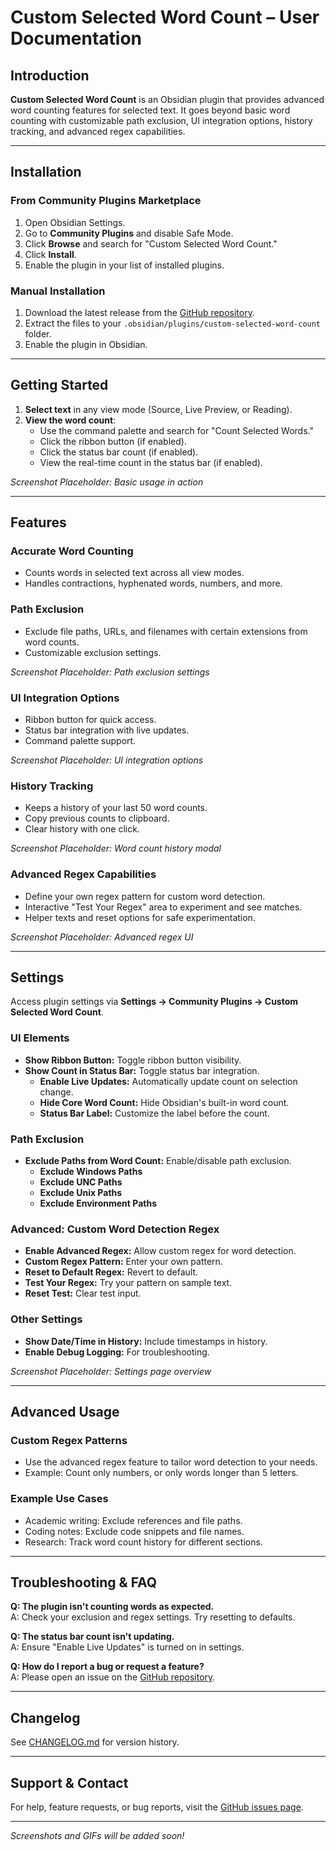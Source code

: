 # Custom Selected Word Count – User Documentation

## Introduction

**Custom Selected Word Count** is an Obsidian plugin that provides advanced word counting features for selected text. It goes beyond basic word counting with customizable path exclusion, UI integration options, history tracking, and advanced regex capabilities.

---

## Installation

### From Community Plugins Marketplace

1. Open Obsidian Settings.
2. Go to **Community Plugins** and disable Safe Mode.
3. Click **Browse** and search for "Custom Selected Word Count."
4. Click **Install**.
5. Enable the plugin in your list of installed plugins.

### Manual Installation

1. Download the latest release from the [GitHub repository](https://github.com/banisterious/obsidian-custom-selected-word-count).
2. Extract the files to your `.obsidian/plugins/custom-selected-word-count` folder.
3. Enable the plugin in Obsidian.

---

## Getting Started

1. **Select text** in any view mode (Source, Live Preview, or Reading).
2. **View the word count**:
    - Use the command palette and search for "Count Selected Words."
    - Click the ribbon button (if enabled).
    - Click the status bar count (if enabled).
    - View the real-time count in the status bar (if enabled).

*Screenshot Placeholder: Basic usage in action*

---

## Features

### Accurate Word Counting

- Counts words in selected text across all view modes.
- Handles contractions, hyphenated words, numbers, and more.

### Path Exclusion

- Exclude file paths, URLs, and filenames with certain extensions from word counts.
- Customizable exclusion settings.

*Screenshot Placeholder: Path exclusion settings*

### UI Integration Options

- Ribbon button for quick access.
- Status bar integration with live updates.
- Command palette support.

*Screenshot Placeholder: UI integration options*

### History Tracking

- Keeps a history of your last 50 word counts.
- Copy previous counts to clipboard.
- Clear history with one click.

*Screenshot Placeholder: Word count history modal*

### Advanced Regex Capabilities

- Define your own regex pattern for custom word detection.
- Interactive "Test Your Regex" area to experiment and see matches.
- Helper texts and reset options for safe experimentation.

*Screenshot Placeholder: Advanced regex UI*

---

## Settings

Access plugin settings via **Settings → Community Plugins → Custom Selected Word Count**.

### UI Elements

- **Show Ribbon Button:** Toggle ribbon button visibility.
- **Show Count in Status Bar:** Toggle status bar integration.
    - **Enable Live Updates:** Automatically update count on selection change.
    - **Hide Core Word Count:** Hide Obsidian's built-in word count.
    - **Status Bar Label:** Customize the label before the count.

### Path Exclusion

- **Exclude Paths from Word Count:** Enable/disable path exclusion.
    - **Exclude Windows Paths**
    - **Exclude UNC Paths**
    - **Exclude Unix Paths**
    - **Exclude Environment Paths**

### Advanced: Custom Word Detection Regex

- **Enable Advanced Regex:** Allow custom regex for word detection.
- **Custom Regex Pattern:** Enter your own pattern.
- **Reset to Default Regex:** Revert to default.
- **Test Your Regex:** Try your pattern on sample text.
- **Reset Test:** Clear test input.

### Other Settings

- **Show Date/Time in History:** Include timestamps in history.
- **Enable Debug Logging:** For troubleshooting.

*Screenshot Placeholder: Settings page overview*

---

## Advanced Usage

### Custom Regex Patterns

- Use the advanced regex feature to tailor word detection to your needs.
- Example: Count only numbers, or only words longer than 5 letters.

### Example Use Cases

- Academic writing: Exclude references and file paths.
- Coding notes: Exclude code snippets and file names.
- Research: Track word count history for different sections.

---

## Troubleshooting & FAQ

**Q: The plugin isn't counting words as expected.**  
A: Check your exclusion and regex settings. Try resetting to defaults.

**Q: The status bar count isn't updating.**  
A: Ensure "Enable Live Updates" is turned on in settings.

**Q: How do I report a bug or request a feature?**  
A: Please open an issue on the [GitHub repository](https://github.com/banisterious/obsidian-custom-selected-word-count/issues).

---

## Changelog

See [CHANGELOG.md](../CHANGELOG.md) for version history.

---

## Support & Contact

For help, feature requests, or bug reports, visit the [GitHub issues page](https://github.com/banisterious/obsidian-custom-selected-word-count/issues).

---

*Screenshots and GIFs will be added soon!*